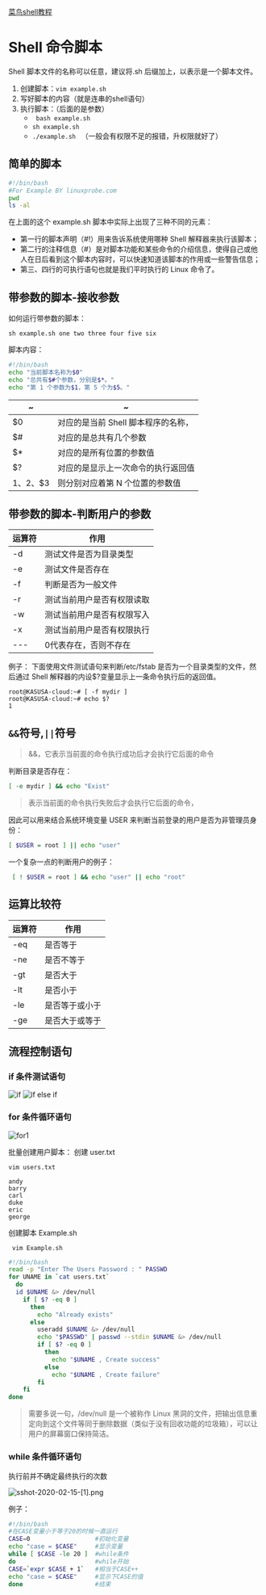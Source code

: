 [菜鸟shell教程](https://www.runoob.com/linux/linux-shell-variable.html)

# Shell 命令脚本

Shell 脚本文件的名称可以任意，建议将.sh 后缀加上，以表示是一个脚本文件。

1. 创建脚本：`vim example.sh`
2. 写好脚本的内容（就是连串的shell语句）
3. 执行脚本：（后面的是参数）
    * ` bash example.sh`
    * `sh example.sh`
    * `./example.sh ` （一般会有权限不足的报错，升权限就好了）

## 简单的脚本
```sh
#!/bin/bash
#For Example BY linuxprobe.com
pwd
ls -al
```

在上面的这个 example.sh 脚本中实际上出现了三种不同的元素：
* 第一行的脚本声明（#!）用来告诉系统使用哪种 Shell 解释器来执行该脚本；
* 第二行的注释信息（#）是对脚本功能和某些命令的介绍信息，使得自己或他人在日后看到这个脚本内容时，可以快速知道该脚本的作用或一些警告信息；
* 第三、四行的可执行语句也就是我们平时执行的 Linux 命令了。



 

## 带参数的脚本-接收参数

如何运行带参数的脚本：
```
sh example.sh one two three four five six
```

脚本内容：

```sh
#!/bin/bash
echo "当前脚本名称为$0"
echo "总共有$#个参数，分别是$*。"
echo "第 1 个参数为$1，第 5 个为$5。"
```

~|~
---|---
$0 | 对应的是当前 Shell 脚本程序的名称，
$# | 对应的是总共有几个参数
$* | 对应的是所有位置的参数值
$? | 对应的是显示上一次命令的执行返回值
$1、$2、$3 | 则分别对应着第 N 个位置的参数值

## 带参数的脚本-判断用户的参数

运算符 | 作用
----|---
-d |测试文件是否为目录类型
-e |测试文件是否存在
-f |判断是否为一般文件
-r |测试当前用户是否有权限读取
-w |测试当前用户是否有权限写入
-x |测试当前用户是否有权限执行
---|0代表存在，否则不存在

例子： 下面使用文件测试语句来判断/etc/fstab 是否为一个目录类型的文件，然后通过 Shell 解释器的内设$?变量显示上一条命令执行后的返回值。
```
root@KASUSA-cloud:~# [ -f mydir ]
root@KASUSA-cloud:~# echo $?
1
```
## `&&`符号,`||`符号
> &&，它表示当前面的命令执行成功后才会执行它后面的命令

判断目录是否存在：
```sh
[ -e mydir ] && echo "Exist"
```
> 表示当前面的命令执行失败后才会执行它后面的命令，

因此可以用来结合系统环境变量 USER 来判断当前登录的用户是否为非管理员身份：
```sh
[ $USER = root ] || echo "user"
```
一个复杂一点的判断用户的例子：
```sh
 [ ! $USER = root ] && echo "user" || echo "root"
```

## 运算比较符
运算符 |作用
---|---
-eq | 是否等于
-ne | 是否不等于
-gt | 是否大于
-lt | 是否小于
-le | 是否等于或小于
-ge | 是否大于或等于

## 流程控制语句
### if 条件测试语句

![if](http://ww1.sinaimg.cn/large/0083vuQJly1gbmzfmixtrj30eh05t3z5.jpg)
![if else if](http://ww1.sinaimg.cn/large/0083vuQJly1gbmzhnsu8uj30g9074jsb.jpg)

### for 条件循环语句
![for1](http://ww1.sinaimg.cn/large/0083vuQJly1gbmzpen0wwj30ev05fmxp.jpg)

批量创建用户脚本：
创建 user.txt
```
vim users.txt
```

```
andy
barry
carl
duke
eric
george
```

创建脚本 Example.sh
```
 vim Example.sh
```

```sh
#!/bin/bash
read -p "Enter The Users Password : " PASSWD
for UNAME in `cat users.txt`
  do
  id $UNAME &> /dev/null
    if [ $? -eq 0 ]
      then
        echo "Already exists"
      else
        useradd $UNAME &> /dev/null
        echo "$PASSWD" | passwd --stdin $UNAME &> /dev/null
        if [ $? -eq 0 ]
          then
            echo "$UNAME , Create success"
          else
            echo "$UNAME , Create failure"
        fi
    fi
done

```
> 需要多说一句，/dev/null 是一个被称作 Linux 黑洞的文件，把输出信息重定向到这个文件等同于删除数据（类似于没有回收功能的垃圾箱），可以让用户的屏幕窗口保持简洁。

### while 条件循环语句
执行前并不确定最终执行的次数

![sshot-2020-02-15-[1].png](http://ww1.sinaimg.cn/large/006rgJELly1gbwy6ok0x4j306q04874d.jpg)

例子：
```sh
#!/bin/bash
#在CASE变量小于等于20的时候一直运行
CASE=0                  #初始化变量
echo "case = $CASE"     #显示变量
while [ $CASE -le 20 ]  #while条件
do                      #while开始
CASE=`expr $CASE + 1`   #相当于CASE++
echo "case = $CASE"     #显示下CASE的值
done                    #结束
```
